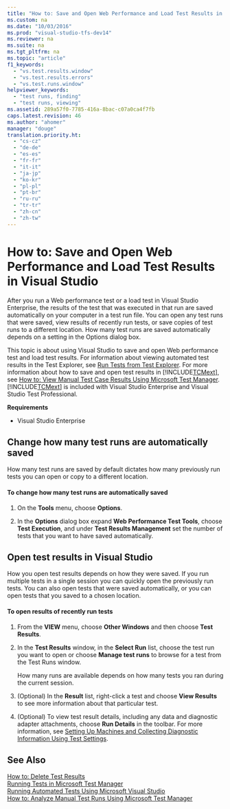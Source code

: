 ```yaml
---
title: "How to: Save and Open Web Performance and Load Test Results in Visual Studio"
ms.custom: na
ms.date: "10/03/2016"
ms.prod: "visual-studio-tfs-dev14"
ms.reviewer: na
ms.suite: na
ms.tgt_pltfrm: na
ms.topic: "article"
f1_keywords: 
  - "vs.test.results.window"
  - "vs.test.results.errors"
  - "vs.test.runs.window"
helpviewer_keywords: 
  - "test runs, finding"
  - "test runs, viewing"
ms.assetid: 289a57f0-7785-416a-8bac-c07a0ca4f7fb
caps.latest.revision: 46
ms.author: "ahomer"
manager: "douge"
translation.priority.ht: 
  - "cs-cz"
  - "de-de"
  - "es-es"
  - "fr-fr"
  - "it-it"
  - "ja-jp"
  - "ko-kr"
  - "pl-pl"
  - "pt-br"
  - "ru-ru"
  - "tr-tr"
  - "zh-cn"
  - "zh-tw"
---
```

# How to: Save and Open Web Performance and Load Test Results in Visual Studio
After you run a Web performance test or a load test in Visual Studio Enterprise, the results of the test that was executed in that run are saved automatically on your computer in a test run file. You can open any test runs that were saved, view results of recently run tests, or save copies of test runs to a different location. How many test runs are saved automatically depends on a setting in the Options dialog box.  
  
 This topic is about using Visual Studio to save and open Web performance test and load test results. For information about viewing automated test results in the Test Explorer, see [Run Tests from Test Explorer](../dv_TeamTestALM/how-to--run-tests-from-microsoft-visual-studio.md#RunTestsFromUnitTestExplorer). For more information about how to save and open test results in [!INCLUDE[TCMext](../dv_TeamTestALM/includes/tcmext_md.md)], see [How to: View Manual Test Case Results Using Microsoft Test Manager](assetId:///400b59bc-1b8c-410d-b5c7-9965bcc4d5a8). [!INCLUDE[TCMext](../dv_TeamTestALM/includes/tcmext_md.md)] is included with Visual Studio Enterprise and Visual Studio Test Professional.  
  
 **Requirements**  
  
-   Visual Studio Enterprise  
  
## Change how many test runs are automatically saved  
 How many test runs are saved by default dictates how many previously run tests you can open or copy to a different location.  
  
#### To change how many test runs are automatically saved  
  
1.  On the **Tools** menu, choose **Options**.  
  
2.  In the **Options** dialog box expand **Web Performance Test Tools**, choose **Test Execution**, and under **Test Results Management** set the number of tests that you want to have saved automatically.  
  
## Open test results in Visual Studio  
 How you open test results depends on how they were saved. If you run multiple tests in a single session you can quickly open the previously run tests. You can also open tests that were saved automatically, or you can open tests that you saved to a chosen location.  
  
#### To open results of recently run tests  
  
1.  From the **VIEW** menu, choose **Other Windows** and then choose **Test Results**.  
  
2.  In the **Test Results** window, in the **Select Run** list, choose the test run you want to open or choose **Manage test runs** to browse for a test from the Test Runs window.  
  
     How many runs are available depends on how many tests you ran during the current session.  
  
3.  (Optional) In the **Result** list, right-click a test and choose **View Results** to see more information about that particular test.  
  
4.  (Optional) To view test result details, including any data and diagnostic adapter attachments, choose **Run Details** in the toolbar. For more information, see [Setting Up Machines and Collecting Diagnostic Information Using Test Settings](../dv_TeamTestALM/setting-up-machines-and-collecting-diagnostic-information-using-test-settings.md).  
  
## See Also  
 [How to: Delete Test Results](assetId:///56436c58-c6a7-4902-b9e0-d7a6f76b1ffb)   
 [Running Tests in Microsoft Test Manager](assetId:///7a154168-c409-4163-bbf2-29971a638458)   
 [Running Automated Tests Using Microsoft Visual Studio](../dv_TeamTestALM/running-automated-tests-using-microsoft-visual-studio.md)   
 [How to: Analyze Manual Test Runs Using Microsoft Test Manager](assetId:///8fd8b3d5-d71e-4a37-91a4-354ab00e32ed)
